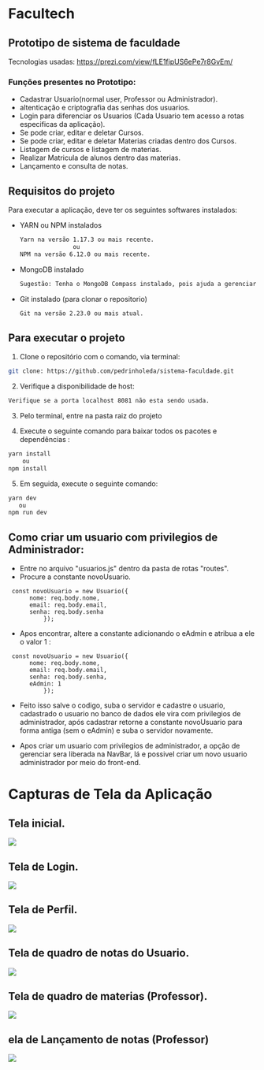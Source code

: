 # Facultech

## Prototipo de sistema de faculdade

Tecnologias usadas: https://prezi.com/view/fLE1fipUS6ePe7r8GvEm/

### Funções presentes no Prototipo:

- Cadastrar Usuario(normal user, Professor ou Administrador).
- altenticação e criptografia das senhas dos usuarios.
- Login para diferenciar os Usuarios (Cada Usuario tem acesso a rotas especificas da aplicação).
- Se pode criar, editar e deletar Cursos.
- Se pode criar, editar e deletar Materias criadas dentro dos Cursos.
- Listagem de cursos e listagem de materias.
- Realizar Matricula de alunos dentro das materias.
- Lançamento e consulta de notas.

## Requisitos do projeto

<p align="justify">Para executar a aplicação, deve ter os seguintes softwares instalados:</p>

<ul>

<li>YARN ou NPM instalados </li>

```bash
Yarn na versão 1.17.3 ou mais recente.
               ou
NPM na versão 6.12.0 ou mais recente.
```

<li>MongoDB instalado</li>

```bash
Sugestão: Tenha o MongoDB Compass instalado, pois ajuda a gerenciar o banco de dados.
```

<li>Git instalado (para clonar o repositorio)</li>

```bash
Git na versão 2.23.0 ou mais atual.
```

</ul>

## Para executar o projeto

1. Clone o repositório com o comando, via terminal:

```bash
git clone: https://github.com/pedrinholeda/sistema-faculdade.git
```

2. Verifique a disponibilidade de host:

```bash
Verifique se a porta localhost 8081 não esta sendo usada.
```

3. Pelo terminal, entre na pasta raiz do projeto

4. Execute o seguinte comando para baixar todos os pacotes e dependências :

```bash
yarn install
    ou
npm install
```

5. Em seguida, execute o seguinte comando:

```bash
yarn dev
   ou
npm run dev
```

## Como criar um usuario com privilegios de Administrador:

- Entre no arquivo "usuarios.js" dentro da pasta de rotas "routes".
- Procure a constante novoUsuario.

```
 const novoUsuario = new Usuario({
      nome: req.body.nome,
      email: req.body.email,
      senha: req.body.senha
          });
```

- Apos encontrar, altere a constante adicionando o eAdmin e atribua a ele o valor 1 :

```
 const novoUsuario = new Usuario({
      nome: req.body.nome,
      email: req.body.email,
      senha: req.body.senha,
      eAdmin: 1
          });
```

- Feito isso salve o codigo, suba o servidor e cadastre o usuario, cadastrado o usuario no banco de dados ele vira com privilegios de administrador, após cadastrar retorne a constante novoUsuario para forma antiga (sem o eAdmin) e suba o servidor novamente.

- Apos criar um usuario com privilegios de administrador, a opção de gerenciar sera liberada na NavBar, lá e possivel criar um novo usuario administrador por meio do front-end.

# Capturas de Tela da Aplicação

## Tela inicial.

![](./public/img/capturas/cap01.png)

## Tela de Login.

![](./public/img/capturas/cap02.png)

## Tela de Perfil.

![](./public/img/capturas/cap03.png)

## Tela de quadro de notas do Usuario.

![](./public/img/capturas/cap04.png)

## Tela de quadro de materias (Professor).

![](./public/img/capturas/cap05.png)

## ela de Lançamento de notas (Professor)

![](./public/img/capturas/cap06.png)
